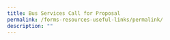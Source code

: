 ```yaml
---
title: Bus Services Call for Proposal
permalink: /forms-resources-useful-links/permalink/
description: ""
---
```

